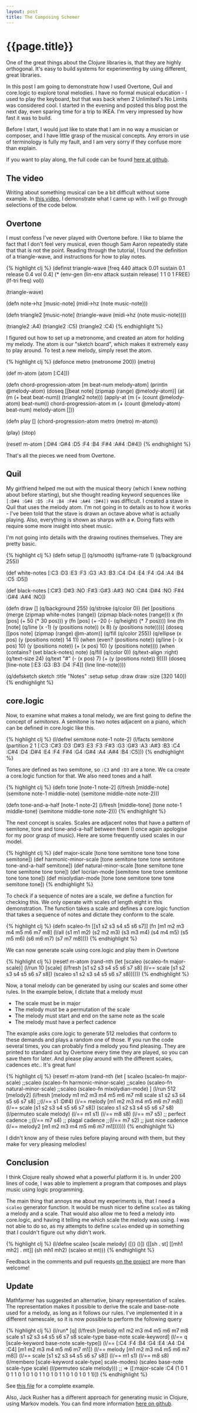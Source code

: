 ```yaml
---
layout: post
title: The Composing Schemer
---
```


# {{page.title}}

One of the great things about the Clojure libraries is, that they are highly orthogonal. It's easy to build systems for experimenting by using different, great libraries.

In this post I am going to demonstrate how I used Overtone, Quil and core.logic to explore tonal melodies. I have no formal musical education - I used to play the keyboard, but that was back when 2 Unlimited's No Limits was considered cool. I started in the evening and posted this blog post the next day, even sparing time for a trip to IKEA. I'm very impressed by how fast it was to build.

Before I start, I would just like to state that I am in no way a musician or composer, and I have little grasp of the musical concepts. Any errors in use of terminology is fully my fault, and I am very sorry if they confuse more than explain.

If you want to play along, the full code can be found [here at github](https://github.com/tgk/the-composing-schemer).

## The video

Writing about something musical can be a bit difficult without some example. In [this video](https://vimeo.com/55677313), I demonstrate what I came up with. I will go through selections of the code below.



## Overtone 

I must confess I've never played with Overtone before. I like to blame the fact that I don't feel very musical, even though Sam Aaron repeatedly state that that is not the point. Reading through the tutorial, I found the definition of a triangle-wave, and instructions for how to play notes.

{% highlight clj %}
(definst triangle-wave [freq 440 attack 0.01 sustain 0.1 release 0.4 vol 0.4] 
  (* (env-gen (lin-env attack sustain release) 1 1 0 1 FREE)
     (lf-tri freq)
     vol))

(triangle-wave)

(defn note->hz [music-note]
  (midi->hz (note music-note)))

(defn triangle2 [music-note]
  (triangle-wave (midi->hz (note music-note))))

(triangle2 :A4)
(triangle2 :C5)
(triangle2 :C4)
{% endhighlight %}

I figured out how to set up a metronome, and created an atom for holding my melody. The atom is our "sketch board", which makes it extremely easy to play around. To test a new melody, simply reset the atom.

{% highlight clj %}
(defonce metro (metronome 200))
(metro)

(def m-atom (atom [:C4]))

(defn chord-progression-atom [m beat-num melody-atom]
  (println @melody-atom)
  (doseq [[beat note] (zipmap (range) @melody-atom)]
    (at (m (+ beat beat-num)) (triangle2 note)))
  (apply-at
   (m (+ (count @melody-atom) beat-num))
   chord-progression-atom
   m
   (+ (count @melody-atom) beat-num) melody-atom []))

(defn play []
  (chord-progression-atom metro (metro) m-atom))

(play)
(stop)

(reset! m-atom [:D#4 :G#4 :D5 :F4 :B4 :F#4 :A#4 :D#4])
{% endhighlight %}

That's all the pieces we need from Overtone.

## Quil

My girlfriend helped me out with the musical theory (which I knew nothing about before starting), but she thought reading keyword sequences like `[:D#4 :G#4 :D5 :F4 :B4 :F#4 :A#4 :D#4])` was difficult. I created a stave in Quil that uses the melody atom. I'm not going in to details as to how it works - I've been told that the stave is drawn an octave above what is actually playing. Also, everything is shown as sharps with a `#`. Doing flats with require some more insight into sheet music.

I'm not going into details with the drawing routines themselves. They are pretty basic.

{% highlight clj %}
(defn setup []
  (q/smooth)
  (q/frame-rate 1)
  (q/background 255))

(def white-notes
  [:C3 :D3 :E3 :F3 :G3 :A3 :B3
   :C4 :D4 :E4 :F4 :G4 :A4 :B4
   :C5 :D5])

(def black-notes
  [:C#3 :D#3 :NO :F#3 :G#3 :A#3 :NO
   :C#4 :D#4 :NO :F#4 :G#4 :A#4 :NO])

(defn draw []
  (q/background 255)
  (q/stroke (q/color 0))
  (let [positions (merge
                   (zipmap white-notes (range))
                   (zipmap black-notes (range)))
        x (fn [pos] (+ 50 (* 30 pos)))
        y (fn [pos] (+ -20 (- (q/height) (* 7 pos))))
        line (fn [note] (q/line (x -1) (y (positions note))
                                (x  8) (y (positions note))))]
    (doseq [[pos note] (zipmap (range) @m-atom)]
      (q/fill (q/color 255))
      (q/ellipse
       (x pos)
       (y (positions note))
       14 11)
      (when (even? (positions note))
        (q/line (- (x pos) 10) (y (positions note))
                (+ (x pos) 10) (y (positions note))))
      (when (contains? (set black-notes) note)
        (q/fill (q/color 0))
        (q/text-align :right)
        (q/text-size 24)
        (q/text "#" (- (x pos) 7) (+ (y (positions note)) 9))))
    (doseq [line-note [:E3 :G3 :B3 :D4 :F4]]
      (line line-note))))

(q/defsketch sketch
  :title "Notes"
  :setup setup
  :draw draw
  :size [320 140])
{% endhighlight %}

## core.logic

Now, to examine what makes a tonal melody, we are first going to define the concept of _semitones_. A semitone is two notes adjacent on a piano, which can be defined in core.logic like this.

{% highlight clj %}
(l/defrel semitone note-1 note-2)
(l/facts
 semitone
 (partition
  2 1 [:C3 :C#3 :D3 :D#3 :E3 :F3 :F#3 :G3 :G#3 :A3 :A#3 :B3
       :C4 :C#4 :D4 :D#4 :E4 :F4 :F#4 :G4 :G#4 :A4 :A#4 :B4
       :C5]))
{% endhighlight %}

Tones are defined as two semitone, so `:C3` and `:D3` are a tone. We ca create a core.logic function for that. We also need tones and a half.

{% highlight clj %}
(defn tone [note-1 note-2]
  (l/fresh [middle-note]
           (semitone note-1 middle-note)
           (semitone middle-note note-2)))

(defn tone-and-a-half [note-1 note-2]
  (l/fresh [middle-tone]
           (tone note-1 middle-tone)
           (semitone middle-tone note-2)))
{% endhighlight %}

The next concept is scales. Scales are adjacent notes that have a pattern of semitone, tone and tone-and-a-half between them (I once again apologise for my poor grasp of music). Here are some frequently used scales in our model.

{% highlight clj %}
(def major-scale
  [tone tone semitone tone tone tone semitone])
(def harmonic-minor-scale
  [tone semitone tone tone semitone tone-and-a-half semitone])
(def natural-minor-scale
  [tone semitone tone tone semitone tone tone])
(def locrian-mode
  [semitone tone tone semitone tone tone tone])
(def mixolydian-mode
  [tone tone semitone tone tone semitone tone])
{% endhighlight %}

To check if a sequence of notes are a scale, we define a function for checking this. We only operate with scales of length eight in this demonstration. The function takes a scale and defines a core.logic function that takes a sequence of notes and dictate they conform to the scale.

{% highlight clj %}
(defn scaleo-fn [[s1 s2 s3 s4 s5 s6 s7]]
  (fn [m1 m2 m3 m4 m5 m6 m7 m8]
    (l/all
     (s1 m1 m2)
     (s2 m2 m3)
     (s3 m3 m4)
     (s4 m4 m5)
     (s5 m5 m6)
     (s6 m6 m7)
     (s7 m7 m8))))
{% endhighlight %}

We can now generate scale using core.logic and play them in Overtone

{% highlight clj %}
(reset!
 m-atom
 (rand-nth
  (let [scaleo (scaleo-fn major-scale)]
  (l/run 10 [scale]
         (l/fresh [s1 s2 s3 s4 s5 s6 s7 s8]
                  (l/== scale [s1 s2 s3 s4 s5 s6 s7 s8])
                  (scaleo s1 s2 s3 s4 s5 s6 s7 s8))))))
{% endhighlight %}

Now, a tonal melody can be generated by using our scales and some other rules. In the example below, I dictate that a melody must

* The scale must be in major
* The melody must be a permutation of the scale
* The melody must start and end on the same note as the scale
* The melody must have a perfect cadence

The example asks core.logic to generate 512 melodies that conform to these demands and plays a random one of those. If you run the code several times, you can probably find a melody you find pleasing. They are printed to standard out by Overtone every time they are played, so you can save them for later. And please play around with the different scales, cadences etc.. It's great fun!

{% highlight clj %}
(reset!
 m-atom
 (rand-nth
  (let [
        scaleo (scaleo-fn major-scale)
        ;;scaleo (scaleo-fn harmonic-minor-scale)
        ;;scaleo (scaleo-fn natural-minor-scale)
        ;;scaleo (scaleo-fn mixolydian-mode)
        ]
    (l/run 512 [melody2]
           (l/fresh [melody
                     m1 m2 m3 m4 m5 m6 m7 m8
                     scale
                     s1 s2 s3 s4 s5 s6 s7 s8]
                    ;;(l/== s1 :D#4)
                    (l/== melody [m1 m2 m3 m4 m5 m6 m7 m8])
                    (l/== scale [s1 s2 s3 s4 s5 s6 s7 s8])
                    (scaleo s1 s2 s3 s4 s5 s6 s7 s8)
                    (l/permuteo scale melody)
                    (l/== m1 s1)
                    (l/== m8 s8)
                    (l/== m7 s5) ;; perfect cadence
                    ;;(l/== m7 s4) ;; plagal cadence
                    ;;(l/== m7 s2) ;; just nice cadence
                    (l/== melody2 [m1 m2 m3 m4 m5 m6 m7 m1]))))))
{% endhighlight %}

I didn't know any of these rules before playing around with them, but they make for very pleasing melodies!

## Conclusion

I think Clojure really showed what a powerful platform it is. In under 200 lines of code, I was able to implement a program that composes and plays music using logic programming.

The main thing that annoys me about my experiments is, that I need a `scaleo` generator function. It would be mush nicer to define `scaleo` as taking a melody and a scale. That would also allow me to feed a melody into core.logic, and having it telling me which scale the melody was using. I was not able to do so, as my attempts to define `scaleo` ended up in something that I couldn't figure out why didn't work. 

{% highlight clj %}
(l/defne scaleo [scale melody]
  ([() ()])
  ([[sh . st] [[mh1 mh2] . mt]]
     (sh mh1 mh2)
     (scaleo st mt)))
{% endhighlight %}

Feedback in the comments and pull requests [on the project](https://github.com/tgk/the-composing-schemer) are more than welcome!

## Update

Mathfarmer has suggested an alternative, binary representation of scales. The representation makes it possible to derive the scale and base-note used for a melody, as long as it follows our rules. I've implemented it in a different namescale, so it is now possible to perform the following query

{% highlight clj %}
(l/run* [q]
         (l/fresh [melody
                   m1 m2 m3 m4 m5 m6 m7 m8
                   scale
                   s1 s2 s3 s4 s5 s6 s7 s8
                   scale-type base-note scale-keyword]
                  (l/== q [scale-keyword base-note scale-type])
                  (l/== [:C4 :F4 :B4 :G4 :E4 :A4 :D4 :C4]
                        [m1 m2 m3 m4 m5 m6 m7 m1])
                  (l/== melody [m1 m2 m3 m4 m5 m6 m7 m8])
                  (l/== scale [s1 s2 s3 s4 s5 s6 s7 s8])
                  (l/== m1 s1)
                  (l/== m8 s8)
                  (l/membero [scale-keyword scale-type] scale-modes)
                  (scaleo base-note scale-type scale)
                  (l/permuteo scale melody)))
;; => ([:major-scale :C4 (1 0 1 0 1 1 0 1 0 1 0 1 1 0 1 0 1 1 0 1 0 1 0 1 1)])
{% endhighlight %}

See [this file](https://github.com/tgk/the-composing-schemer/blob/master/src/composer/better_scales.clj) for a complete example.

Also, Jack Rusher has a different approach for generating music in Clojure, using Markov models. You can find more information [here on github](https://github.com/jackrusher/clj-markov-melody).